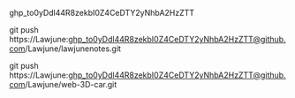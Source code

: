 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

git push https://Lawjune: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@github.com/Lawjune/lawjunenotes.git

git push https://Lawjune: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@github.com/Lawjune/web-3D-car.git